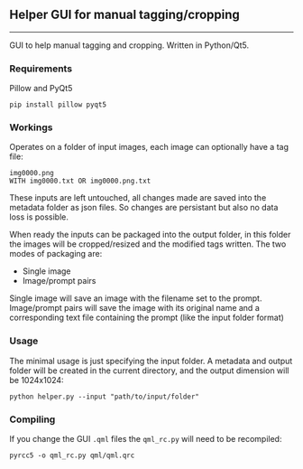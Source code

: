 ## Helper GUI for manual tagging/cropping
--------
GUI to help manual tagging and cropping. Written in Python/Qt5.
### Requirements
Pillow and PyQt5
```
pip install pillow pyqt5
```

### Workings
Operates on a folder of input images, each image can optionally have a tag file:
```
img0000.png
WITH img0000.txt OR img0000.png.txt
```
These inputs are left untouched, all changes made are saved into the metadata folder as json files. So changes are persistant but also no data loss is possible.

When ready the inputs can be packaged into the output folder, in this folder the images will be cropped/resized and the modified tags written.
The two modes of packaging are:
- Single image
- Image/prompt pairs

Single image will save an image with the filename set to the prompt.
Image/prompt pairs will save the image with its original name and a corresponding text file containing the prompt (like the input folder format)

### Usage
The minimal usage is just specifying the input folder. A metadata and output folder will be created in the current directory, and the output dimension will be 1024x1024:
```
python helper.py --input "path/to/input/folder"
```

### Compiling
If you change the GUI `.qml` files the `qml_rc.py` will need to be recompiled:
```
pyrcc5 -o qml_rc.py qml/qml.qrc
```
